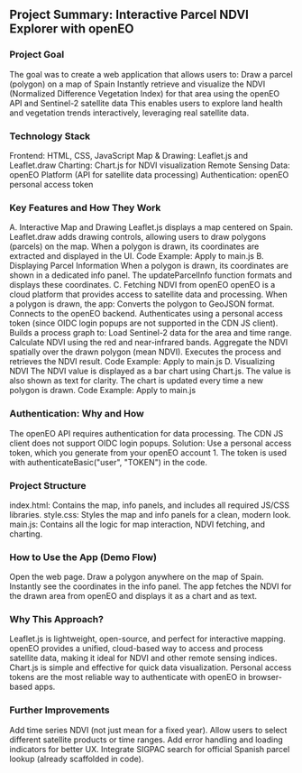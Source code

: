 

## Project Summary: Interactive Parcel NDVI Explorer with openEO
### Project Goal
The goal was to create a web application that allows users to:
Draw a parcel (polygon) on a map of Spain
Instantly retrieve and visualize the NDVI (Normalized Difference Vegetation Index) for that area using the openEO API and Sentinel-2 satellite data
This enables users to explore land health and vegetation trends interactively, leveraging real satellite data.

### Technology Stack
Frontend: HTML, CSS, JavaScript
Map & Drawing: Leaflet.js and Leaflet.draw
Charting: Chart.js for NDVI visualization
Remote Sensing Data: openEO Platform (API for satellite data processing)
Authentication: openEO personal access token

### Key Features and How They Work
A. Interactive Map and Drawing
Leaflet.js displays a map centered on Spain.
Leaflet.draw adds drawing controls, allowing users to draw polygons (parcels) on the map.
When a polygon is drawn, its coordinates are extracted and displayed in the UI.
Code Example:
Apply to main.js
B. Displaying Parcel Information
When a polygon is drawn, its coordinates are shown in a dedicated info panel.
The updateParcelInfo function formats and displays these coordinates.
C. Fetching NDVI from openEO
openEO is a cloud platform that provides access to satellite data and processing.
When a polygon is drawn, the app:
Converts the polygon to GeoJSON format.
Connects to the openEO backend.
Authenticates using a personal access token (since OIDC login popups are not supported in the CDN JS client).
Builds a process graph to:
Load Sentinel-2 data for the area and time range.
Calculate NDVI using the red and near-infrared bands.
Aggregate the NDVI spatially over the drawn polygon (mean NDVI).
Executes the process and retrieves the NDVI result.
Code Example:
Apply to main.js
D. Visualizing NDVI
The NDVI value is displayed as a bar chart using Chart.js.
The value is also shown as text for clarity.
The chart is updated every time a new polygon is drawn.
Code Example:
Apply to main.js

### Authentication: Why and How
The openEO API requires authentication for data processing.
The CDN JS client does not support OIDC login popups.
Solution: Use a personal access token, which you generate from your openEO account 1.
The token is used with authenticateBasic("user", "TOKEN") in the code.


### Project Structure
index.html: Contains the map, info panels, and includes all required JS/CSS libraries.
style.css: Styles the map and info panels for a clean, modern look.
main.js: Contains all the logic for map interaction, NDVI fetching, and charting.

### How to Use the App (Demo Flow)
Open the web page.
Draw a polygon anywhere on the map of Spain.
Instantly see the coordinates in the info panel.
The app fetches the NDVI for the drawn area from openEO and displays it as a chart and as text.

### Why This Approach?
Leaflet.js is lightweight, open-source, and perfect for interactive mapping.
openEO provides a unified, cloud-based way to access and process satellite data, making it ideal for NDVI and other remote sensing indices.
Chart.js is simple and effective for quick data visualization.
Personal access tokens are the most reliable way to authenticate with openEO in browser-based apps.

### Further Improvements
Add time series NDVI (not just mean for a fixed year).
Allow users to select different satellite products or time ranges.
Add error handling and loading indicators for better UX.
Integrate SIGPAC search for official Spanish parcel lookup (already scaffolded in code).
